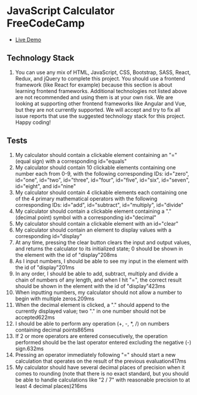 # JavaScript Calculator FreeCodeCamp
- [Live Demo](https://freecodecampjavascriptcalculator.netlify.app/)

## Technology Stack
1. You can use any mix of HTML, JavaScript, CSS, Bootstrap, SASS, React, Redux, and jQuery to complete this project. You should use a frontend framework (like React for example) because this section is about learning frontend frameworks. Additional technologies not listed above are not recommended and using them is at your own risk. We are looking at supporting other frontend frameworks like Angular and Vue, but they are not currently supported. We will accept and try to fix all issue reports that use the suggested technology stack for this project. Happy coding!
## Tests
1. My calculator should contain a clickable element containing an "=" (equal sign) with a corresponding id="equals"
2. My calculator should contain 10 clickable elements containing one number each from 0-9, with the following corresponding IDs: id="zero", id="one", id="two", id="three", id="four", id="five", id="six", id="seven", id="eight", and id="nine"
3. My calculator should contain 4 clickable elements each containing one of the 4 primary mathematical operators with the following corresponding IDs: id="add", id="subtract", id="multiply", id="divide"
4. My calculator should contain a clickable element containing a "." (decimal point) symbol with a corresponding id="decimal"
5. My calculator should contain a clickable element with an id="clear"
6. My calculator should contain an element to display values with a corresponding id="display"
7. At any time, pressing the clear button clears the input and output values, and returns the calculator to its initialized state; 0 should be shown in the element with the id of "display"208ms
8. As I input numbers, I should be able to see my input in the element with the id of "display"201ms
9. In any order, I should be able to add, subtract, multiply and divide a chain of numbers of any length, and when I hit "=", the correct result should be shown in the element with the id of "display"423ms
10. When inputting numbers, my calculator should not allow a number to begin with multiple zeros.209ms
11. When the decimal element is clicked, a "." should append to the currently displayed value; two "." in one number should not be accepted622ms
12. I should be able to perform any operation (+, -, *, /) on numbers containing decimal points865ms
13. If 2 or more operators are entered consecutively, the operation performed should be the last operator entered excluding the negative (-) sign.632ms
14. Pressing an operator immediately following "=" should start a new calculation that operates on the result of the previous evaluation417ms
15. My calculator should have several decimal places of precision when it comes to rounding (note that there is no exact standard, but you should be able to handle calculations like "2 / 7" with reasonable precision to at least 4 decimal places)216ms

